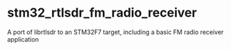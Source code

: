 # stm32_rtlsdr_fm_radio_receiver
A port of librtlsdr to an STM32F7 target, including a basic FM radio receiver application
